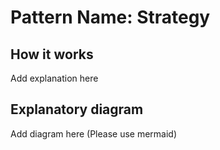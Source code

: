 # Pattern Name: Strategy

## How it works

Add explanation here

## Explanatory diagram

Add diagram here (Please use mermaid)
